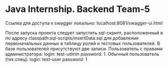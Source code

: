 # Java Internship. Backend Team-5

Ссылка для доступа к swagger локально: localhost:8081/swagger-ui.html

После запуска проекта следует запустить sql-скрипт, расположенный в по адресу classpath:sql-scripts/insertData.sql для добавления первоначальных данных в таблицу ролей и тестовых пользователей. В базе пользователей присутствуют две записи. Пользователь с правами администратора: login: test-udmin  password: 1. Обычный пользователь (тех.спец): login: test-user  password: 1